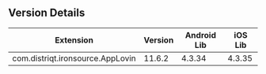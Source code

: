 ## Version Details

| Extension | Version | Android Lib | iOS Lib |
| --- | --- | --- | --- |
| com.distriqt.ironsource.AppLovin | 11.6.2 | 4.3.34 | 4.3.35 |
